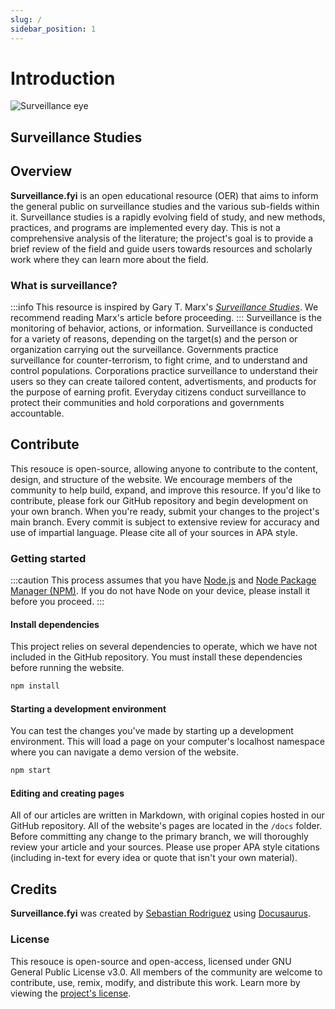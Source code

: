 ```yaml
---
slug: /
sidebar_position: 1
---
```


# Introduction

<div class="main-pg-logo">

![Surveillance eye](https://surveillance.fyi/img/surveillance.svg)
## Surveillance Studies

</div>

## Overview
**Surveillance.fyi** is an open educational resource (OER) that aims to inform the general public on surveillance studies and the various sub-fields within it. Surveillance studies is a rapidly evolving field of study, and new methods, practices, and programs are implemented every day. This is not a comprehensive analysis of the literature; the project's goal is to provide a brief review of the field and guide users towards resources and scholarly work where they can learn more about the field. 

### What is surveillance?
:::info
This resource is inspired by Gary T. Marx's *[Surveillance Studies](https://doi.org/10.1016/b978-0-08-097086-8.64025-4)*. We recommend reading Marx's article before proceeding.
:::
Surveillance is the monitoring of behavior, actions, or information. Surveillance is conducted for a variety of reasons, depending on the target(s) and the person or organization carrying out the surveillance. Governments practice surveillance for counter-terrorism, to fight crime, and to understand and control populations. Corporations practice surveillance to understand their users so they can create tailored content, advertisments, and products for the purpose of earning profit. Everyday citizens conduct surveillance to protect their communities and hold corporations and governments accountable. 

## Contribute
This resouce is open-source, allowing anyone to contribute to the content, design, and structure of the website. We encourage members of the community to help build, expand, and improve this resource. If you'd like to contribute, please fork our GitHub repository and begin development on your own branch. When you're ready, submit your changes to the project's main branch. Every commit is subject to extensive review for accuracy and use of impartial language. Please cite all of your sources in APA style.

### Getting started
:::caution
This process assumes that you have [Node.js](https://nodejs.org/) and [Node Package Manager (NPM)](https://www.npmjs.com/). If you do not have Node on your device, please install it before you proceed.
:::

#### Install dependencies
This project relies on several dependencies to operate, which we have not included in the GitHub repository. You must install these dependencies before running the website.
```bash
npm install
```

#### Starting a development environment
You can test the changes you've made by starting up a development environment. This will load a page on your computer's localhost namespace where you can navigate a demo version of the website.
```bash
npm start
```

#### Editing and creating pages
All of our articles are written in Markdown, with original copies hosted in our GitHub repository. All of the website's pages are located in the `/docs` folder. Before committing any change to the primary branch, we will thoroughly review your article and your sources. Please use proper APA style citations (including in-text for every idea or quote that isn't your own material).

## Credits
**Surveillance.fyi** was created by [Sebastian Rodriguez](https://srod.ca) using [Docusaurus](https://docusaurus.io/). 

### License
This resouce is open-source and open-access, licensed under GNU General Public License v3.0. All members of the community are welcome to contribute, use, remix, modify, and distribute this work. Learn more by viewing the [project's license](https://github.com/seb646/surveillance.fyi/blob/main/LICENSE).